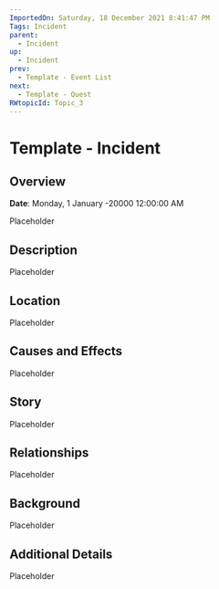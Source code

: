 ```yaml
---
ImportedOn: Saturday, 18 December 2021 8:41:47 PM
Tags: Incident
parent:
  - Incident
up:
  - Incident
prev:
  - Template - Event List
next:
  - Template - Quest
RWtopicId: Topic_3
---
```

# Template - Incident
## Overview
**Date**: Monday, 1 January -20000 12:00:00 AM

Placeholder

## Description
Placeholder

## Location
Placeholder

## Causes and Effects
Placeholder

## Story
Placeholder

## Relationships
Placeholder

## Background
Placeholder

## Additional Details
Placeholder

